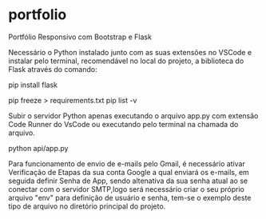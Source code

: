# portfolio
Portfólio Responsivo com Bootstrap e Flask

Necessário o Python instalado junto com as suas extensões no VSCode e instalar pelo terminal, recomendável no local do projeto, a biblioteca do Flask através do comando:

pip install flask
<!-- pip install Flask-Mail -->
pip freeze > requirements.txt
pip list -v 

Subir o servidor Python apenas executando o arquivo app.py com extensão Code Runner do VsCode ou executando pelo terminal na chamada do arquivo.

python api/app.py

Para funcionamento de envio de e-mails pelo Gmail, é necessário ativar Verificação de Etapas da sua conta Google a qual enviará os e-mails, em seguida definir Senha de App, sendo altenativa da sua senha atual ao se conectar com o servidor SMTP,logo será necessário criar o seu próprio arquivo "env" para definição de usuário e senha, tem-se o exemplo deste tipo de arquivo no diretório principal do projeto.
